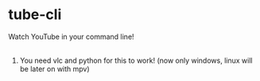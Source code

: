 # tube-cli
Watch YouTube in your command line!<br>
<br>
1. You need vlc and python for this to work! (now only windows, linux will be later on with mpv)<br>
